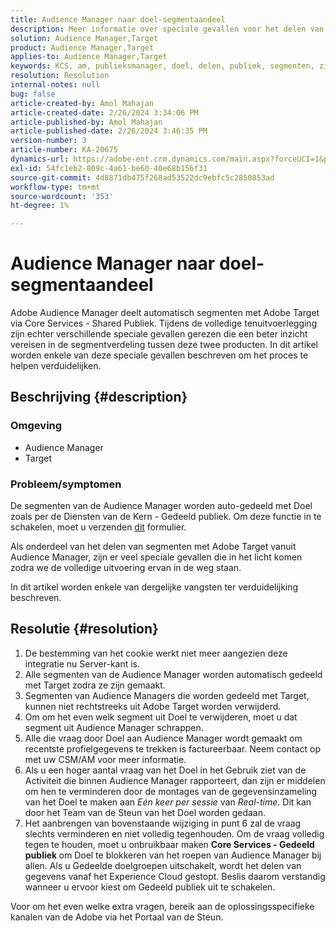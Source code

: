 ```yaml
---
title: Audience Manager naar doel-segmentaandeel
description: Meer informatie over speciale gevallen voor het delen van segmenten tussen Adobe Audience Manager en Adobe Target.
solution: Audience Manager,Target
product: Audience Manager,Target
applies-to: Audience Manager,Target
keywords: KCS, am, publieksmanager, doel, delen, publiek, segmenten, zichtbaar
resolution: Resolution
internal-notes: null
bug: false
article-created-by: Amol Mahajan
article-created-date: 2/26/2024 3:34:06 PM
article-published-by: Amol Mahajan
article-published-date: 2/26/2024 3:46:35 PM
version-number: 3
article-number: KA-20675
dynamics-url: https://adobe-ent.crm.dynamics.com/main.aspx?forceUCI=1&pagetype=entityrecord&etn=knowledgearticle&id=6890bc74-bcd4-ee11-9079-6045bd006793
exl-id: 54fc1eb2-809c-4a61-be60-40e68b156f31
source-git-commit: 4d8871db475f268ad53522dc9ebfc5c2850853ad
workflow-type: tm+mt
source-wordcount: '353'
ht-degree: 1%

---
```


# Audience Manager naar doel-segmentaandeel


Adobe Audience Manager deelt automatisch segmenten met Adobe Target via Core Services - Shared Publiek. Tijdens de volledige tenuitvoerlegging zijn echter verschillende speciale gevallen gerezen die een beter inzicht vereisen in de segmentverdeling tussen deze twee producten. In dit artikel worden enkele van deze speciale gevallen beschreven om het proces te helpen verduidelijken.

## Beschrijving {#description}


### <b>Omgeving</b>

- Audience Manager
- Target


### <b>Probleem/symptomen</b>

De segmenten van de Audience Manager worden auto-gedeeld met Doel zoals per de Diensten van de Kern - Gedeeld publiek. Om deze functie in te schakelen, moet u verzenden [dit](https://adobe.allegiancetech.com/cgi-bin/qwebcorporate.dll?idx=X8SVES) formulier.

Als onderdeel van het delen van segmenten met Adobe Target vanuit Audience Manager, zijn er veel speciale gevallen die in het licht komen zodra we de volledige uitvoering ervan in de weg staan.

In dit artikel worden enkele van dergelijke vangsten ter verduidelijking beschreven.


## Resolutie {#resolution}


1. De bestemming van het cookie werkt niet meer aangezien deze integratie nu Server-kant is.
2. Alle segmenten van de Audience Manager worden automatisch gedeeld met Target zodra ze zijn gemaakt.
3. Segmenten van Audience Managers die worden gedeeld met Target, kunnen niet rechtstreeks uit Adobe Target worden verwijderd.
4. Om om het even welk segment uit Doel te verwijderen, moet u dat segment uit Audience Manager schrappen.
5. Alle die vraag door Doel aan Audience Manager wordt gemaakt om recentste profielgegevens te trekken is factureerbaar. Neem contact op met uw CSM/AM voor meer informatie.
6. Als u een hoger aantal vraag van het Doel in het Gebruik ziet van de Activiteit die binnen Audience Manager rapporteert, dan zijn er middelen om hen te verminderen door de montages van de gegevensinzameling van het Doel te maken aan *Eén keer per sessie* van *Real-time*. Dit kan door het Team van de Steun van het Doel worden gedaan.
7. Het aanbrengen van bovenstaande wijziging in punt 6 zal de vraag slechts verminderen en niet volledig tegenhouden. Om de vraag volledig tegen te houden, moet u onbruikbaar maken <b>Core Services - Gedeeld publiek </b>om Doel te blokkeren van het roepen van Audience Manager bij allen. Als u Gedeelde doelgroepen uitschakelt, wordt het delen van gegevens vanaf het Experience Cloud gestopt. Beslis daarom verstandig wanneer u ervoor kiest om Gedeeld publiek uit te schakelen.


Voor om het even welke extra vragen, bereik aan de oplossingsspecifieke kanalen van de Adobe via het Portaal van de Steun.
